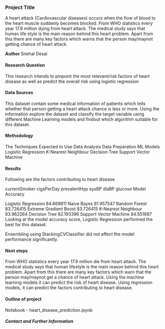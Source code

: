 ### Project Title
A heart attack (Cardiovascular diseases) occurs when the flow of blood to the heart muscle suddenly becomes blocked. From WHO statistics every year 17.9 million dying from heart attack. The medical study says that human life style is the main reason behind this heart problem. Apart from this there are many key factors which warns that the person may/maynot getting chance of heart attack.

**Author**
Snehal Desai

#### Research Question
This research intends to pinpoint the most relevant/risk factors of heart disease as well as predict the overall risk using logistic regression

#### Data Sources
This dataset contain some medical information of patients which tells whether that person getting a heart attack chance is less or more. Using the information explore the dataset and classify the target variable using different Machine Learning models and findout which algorithm suitable for this dataset.

#### Methodology
The Techniques Expected to Use
  Data Analysis
  Data Preparation
  ML Models
  Logistic Regression
  K-Nearest Neighbour
  Decision Tree
  Support Vector Machine


#### Results
Following are the factors contributing to heart disease

currentSmoker
cigsPerDay
prevalentHyp
sysBP
diaBP
glucose
Model Accuracy

Logistic Regression 84.669811
Naive Bayes 81.957547
Random Forest 83.726415
Extreme Gradient Boost 83.726415
K-Nearest Neighbour 83.962264
Decision Tree 82.193396
Support Vector Machine 84.551887
Looking at the model accuracy score, Logistic Regression performed the best for this dataset.

Ensembling using StackingCVClassifier did not affect the model performance significantly.

#### Next steps
From WHO statistics every year 17.9 million die from heart attack. The medical study says that human lifestyle is the main reason behind this heart problem.
Apart from this there are many key factors which warn that the person may/maynot get a chance of heart attack. Using the machine learning models it can predict the risk of heart disease. Using regression models, it can predict the factors contributing to heart disease.

#### Outline of project
Notebook - heart_disease_prediction.ipynb


##### Contact and Further Information


